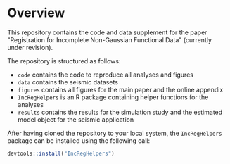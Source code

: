 # Overview

This repository contains the code and data supplement for the paper
"Registration for Incomplete Non-Gaussian Functional Data"
(currently under revision).

The repository is structured as follows:

- `code` contains the code to reproduce all analyses and figures
- `data` contains the seismic datasets
- `figures` contains all figures for the main paper and the online appendix
- `IncRegHelpers` is an R package containing helper functions for the analyses
- `results` contains the results for the simulation study and the estimated model
object for the seismic application

After having cloned the repository to your local system, the `IncRegHelpers`
package can be installed using the following call:
```r
devtools::install("IncRegHelpers")
```